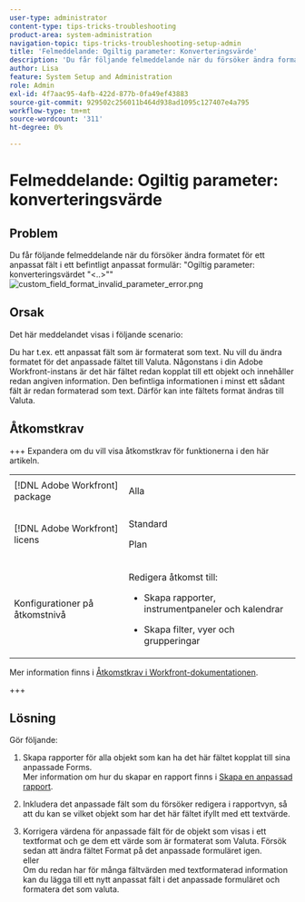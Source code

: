 ```yaml
---
user-type: administrator
content-type: tips-tricks-troubleshooting
product-area: system-administration
navigation-topic: tips-tricks-troubleshooting-setup-admin
title: 'Felmeddelande: Ogiltig parameter: Konverteringsvärde'
description: 'Du får följande felmeddelande när du försöker ändra formatet för ett anpassat fält i ett befintligt anpassat formulär: "Ogiltig parameter: konverteringsvärdet &grave;&lt;..&gt;&grave;"'
author: Lisa
feature: System Setup and Administration
role: Admin
exl-id: 4f7aac95-4afb-422d-877b-0fa49ef43883
source-git-commit: 929502c256011b464d938ad1095c127407e4a795
workflow-type: tm+mt
source-wordcount: '311'
ht-degree: 0%

---
```


# Felmeddelande: Ogiltig parameter: konverteringsvärde

## Problem

Du får följande felmeddelande när du försöker ändra formatet för ett anpassat fält i ett befintligt anpassat formulär: &quot;Ogiltig parameter: konverteringsvärdet &quot;&lt;..>&quot;&quot;\
![custom_field_format_invalid_parameter_error.png](assets/custom-field-format-invalid-parameter-error-350x148.png)

## Orsak

Det här meddelandet visas i följande scenario:

Du har t.ex. ett anpassat fält som är formaterat som text.  Nu vill du ändra formatet för det anpassade fältet till Valuta. Någonstans i din Adobe Workfront-instans är det här fältet redan kopplat till ett objekt och innehåller redan angiven information. Den befintliga informationen i minst ett sådant fält är redan formaterad som text. Därför kan inte fältets format ändras till Valuta.

## Åtkomstkrav

+++ Expandera om du vill visa åtkomstkrav för funktionerna i den här artikeln.

<table style="table-layout:auto"> 
 <col> 
 <col> 
 <tbody> 
  <tr> 
   <td>[!DNL Adobe Workfront] package</td> 
   <td><p>Alla</p></td> 
  </tr> 
  <tr> 
   <td>[!DNL Adobe Workfront] licens</td> 
   <td><p>Standard</p>
       <p>Plan</p></td>
  </tr>
  <tr> 
   <td>Konfigurationer på åtkomstnivå</td> 
   <td> <p>Redigera åtkomst till:</p> 
    <ul> 
     <li> <p>Skapa rapporter, instrumentpaneler och kalendrar</p> </li> 
     <li> <p>Skapa filter, vyer och grupperingar</p> </li> 
    </ul>
  </tr> 
 </tbody> 
</table>

Mer information finns i [Åtkomstkrav i Workfront-dokumentationen](/help/quicksilver/administration-and-setup/add-users/access-levels-and-object-permissions/access-level-requirements-in-documentation.md).

+++

## Lösning

Gör följande:

1. Skapa rapporter för alla objekt som kan ha det här fältet kopplat till sina anpassade Forms.\
   Mer information om hur du skapar en rapport finns i [Skapa en anpassad rapport](../../reports-and-dashboards/reports/creating-and-managing-reports/create-custom-report.md).

1. Inkludera det anpassade fält som du försöker redigera i rapportvyn, så att du kan se vilket objekt som har det här fältet ifyllt med ett textvärde.
1. Korrigera värdena för anpassade fält för de objekt som visas i ett textformat och ge dem ett värde som är formaterat som Valuta. Försök sedan att ändra fältet Format på det anpassade formuläret igen.\
   eller\
   Om du redan har för många fältvärden med textformaterad information kan du lägga till ett nytt anpassat fält i det anpassade formuläret och formatera det som valuta.
